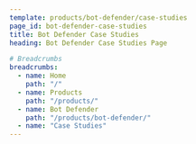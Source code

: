 ```yaml
---
template: products/bot-defender/case-studies
page_id: bot-defender-case-studies
title: Bot Defender Case Studies
heading: Bot Defender Case Studies Page

# Breadcrumbs
breadcrumbs:
  - name: Home
    path: "/"
  - name: Products
    path: "/products/"
  - name: Bot Defender
    path: "/products/bot-defender/"
  - name: "Case Studies"
---
```

